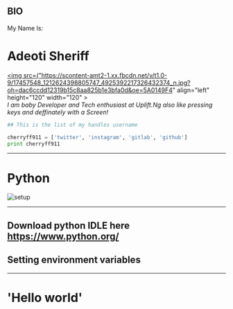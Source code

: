 ## BIO
My Name Is:
# Adeoti Sheriff
<a href="url"><img src=("https://scontent-amt2-1.xx.fbcdn.net/v/t1.0-9/17457548_1212624398805747_4925392217326432374_n.jpg?oh=dac6ccdd12319b15c8aa825b1e3bfa0d&oe=5A0149F4" align="left" height="120" width="120" ></a>
<br>
<i>I am  baby Developer and Tech enthusiast at Uplift.Ng</i>
<i>also like pressing keys and deffinately with a Screen!</i>
```python
## This is the list of my handles username

cherryff911 = ['twitter', 'instagram', 'gitlab', 'github']
print cherryff911
```
---

# Python

![setup](https://ddaugher.github.io/images/setup-teaser.png)

---
Download python IDLE here https://www.python.org/
---

## Setting environment variables

---

# 'Hello world'

